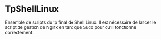 # TpShellLinux

Ensemble de scripts du tp final de Shell Linux.
Il est nécessaire de lancer le script de gestion de Nginx en tant que Sudo pour qu'il fonctionne correctement.
